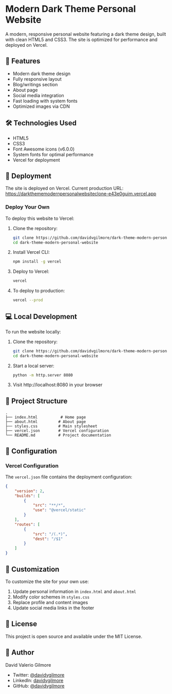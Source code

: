 # Modern Dark Theme Personal Website

A modern, responsive personal website featuring a dark theme design, built with clean HTML5 and CSS3. The site is optimized for performance and deployed on Vercel.

## 🌟 Features

- Modern dark theme design
- Fully responsive layout
- Blog/writings section
- About page
- Social media integration
- Fast loading with system fonts
- Optimized images via CDN

## 🛠 Technologies Used

- HTML5
- CSS3
- Font Awesome icons (v6.0.0)
- System fonts for optimal performance
- Vercel for deployment

## 🚀 Deployment

The site is deployed on Vercel. Current production URL:
https://darkthememodernpersonalwebsiteclone-e43e0guim.vercel.app

### Deploy Your Own

To deploy this website to Vercel:

1. Clone the repository:
   ```bash
   git clone https://github.com/davidvgilmore/dark-theme-modern-personal-website.git
   cd dark-theme-modern-personal-website
   ```

2. Install Vercel CLI:
   ```bash
   npm install -g vercel
   ```

3. Deploy to Vercel:
   ```bash
   vercel
   ```

4. To deploy to production:
   ```bash
   vercel --prod
   ```

## 💻 Local Development

To run the website locally:

1. Clone the repository:
   ```bash
   git clone https://github.com/davidvgilmore/dark-theme-modern-personal-website.git
   cd dark-theme-modern-personal-website
   ```

2. Start a local server:
   ```bash
   python -m http.server 8080
   ```

3. Visit http://localhost:8080 in your browser

## 📁 Project Structure

```
.
├── index.html          # Home page
├── about.html         # About page
├── styles.css         # Main stylesheet
├── vercel.json        # Vercel configuration
└── README.md          # Project documentation
```

## 🔧 Configuration

### Vercel Configuration

The `vercel.json` file contains the deployment configuration:

```json
{
    "version": 2,
    "builds": [
        {
            "src": "**/*",
            "use": "@vercel/static"
        }
    ],
    "routes": [
        {
            "src": "/(.*)",
            "dest": "/$1"
        }
    ]
}
```

## 🎨 Customization

To customize the site for your own use:

1. Update personal information in `index.html` and `about.html`
2. Modify color schemes in `styles.css`
3. Replace profile and content images
4. Update social media links in the footer

## 📄 License

This project is open source and available under the MIT License.

## 👤 Author

David Valerio Gilmore
- Twitter: [@davidvgilmore](https://twitter.com/davidvgilmore)
- LinkedIn: [davidvgilmore](https://www.linkedin.com/in/davidvgilmore)
- GitHub: [@davidvgilmore](https://github.com/davidvgilmore)
